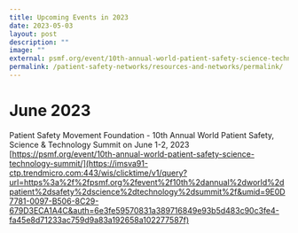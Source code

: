 ```yaml
---
title: Upcoming Events in 2023
date: 2023-05-03
layout: post
description: ""
image: ""
external: psmf.org/event/10th-annual-world-patient-safety-science-technology-summit/
permalink: /patient-safety-networks/resources-and-networks/permalink/
---
```

# June 2023
Patient Safety Movement Foundation - 
10th Annual World Patient Safety, Science & Technology Summit on June 1-2, 2023
[https://psmf.org/event/10th-annual-world-patient-safety-science-technology-summit/](https://imsva91-ctp.trendmicro.com:443/wis/clicktime/v1/query?url=https%3a%2f%2fpsmf.org%2fevent%2f10th%2dannual%2dworld%2dpatient%2dsafety%2dscience%2dtechnology%2dsummit%2f&umid=9E0D7781-0097-B506-8C29-679D3ECA1A4C&auth=6e3fe59570831a389716849e93b5d483c90c3fe4-fa45e8d71233ac759d9a83a192658a102277587f)